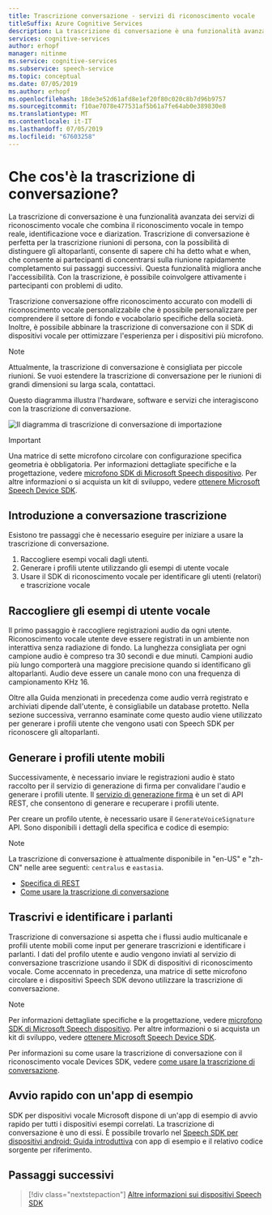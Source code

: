 ```yaml
---
title: Trascrizione conversazione - servizi di riconoscimento vocale
titleSuffix: Azure Cognitive Services
description: La trascrizione di conversazione è una funzionalità avanzata dei servizi di riconoscimento vocale che combina il riconoscimento vocale in tempo reale, identificazione voce e diarization. Trascrizione di conversazione è perfetta per la trascrizione riunioni di persona, con la possibilità di distinguere gli altoparlanti, consente di sapere chi ha detto what e when, che consente ai partecipanti di concentrarsi sulla riunione rapidamente completamento sui passaggi successivi. Questa funzionalità migliora anche l'accessibilità. Con la trascrizione, è possibile coinvolgere attivamente i partecipanti con problemi di udito.
services: cognitive-services
author: erhopf
manager: nitinme
ms.service: cognitive-services
ms.subservice: speech-service
ms.topic: conceptual
ms.date: 07/05/2019
ms.author: erhopf
ms.openlocfilehash: 18de3e52d61afd8e1ef20f80c020c8b7d96b9757
ms.sourcegitcommit: f10ae7078e477531af5b61a7fe64ab0e389830e8
ms.translationtype: MT
ms.contentlocale: it-IT
ms.lasthandoff: 07/05/2019
ms.locfileid: "67603258"
---
```

# <a name="what-is-conversation-transcription"></a>Che cos'è la trascrizione di conversazione?

La trascrizione di conversazione è una funzionalità avanzata dei servizi di riconoscimento vocale che combina il riconoscimento vocale in tempo reale, identificazione voce e diarization. Trascrizione di conversazione è perfetta per la trascrizione riunioni di persona, con la possibilità di distinguere gli altoparlanti, consente di sapere chi ha detto what e when, che consente ai partecipanti di concentrarsi sulla riunione rapidamente completamento sui passaggi successivi. Questa funzionalità migliora anche l'accessibilità. Con la trascrizione, è possibile coinvolgere attivamente i partecipanti con problemi di udito.   

Trascrizione conversazione offre riconoscimento accurato con modelli di riconoscimento vocale personalizzabile che è possibile personalizzare per comprendere il settore di fondo e vocabolario specifiche della società. Inoltre, è possibile abbinare la trascrizione di conversazione con il SDK di dispositivi vocale per ottimizzare l'esperienza per i dispositivi più microfono.

>[!NOTE]
> Attualmente, la trascrizione di conversazione è consigliata per piccole riunioni. Se vuoi estendere la trascrizione di conversazione per le riunioni di grandi dimensioni su larga scala, contattaci.

Questo diagramma illustra l'hardware, software e servizi che interagiscono con la trascrizione di conversazione.

![Il diagramma di trascrizione di conversazione di importazione](media/scenarios/conversation-transcription-service.png)

>[!IMPORTANT]
> Una matrice di sette microfono circolare con configurazione specifica geometria è obbligatoria. Per informazioni dettagliate specifiche e la progettazione, vedere [microfono SDK di Microsoft Speech dispositivo](https://aka.ms/cts/microphone). Per altre informazioni o si acquista un kit di sviluppo, vedere [ottenere Microsoft Speech Device SDK](https://aka.ms/cts/getsdk).

## <a name="get-started-with-conversation-transcription"></a>Introduzione a conversazione trascrizione

Esistono tre passaggi che è necessario eseguire per iniziare a usare la trascrizione di conversazione.

1. Raccogliere esempi vocali dagli utenti.
2. Generare i profili utente utilizzando gli esempi di utente vocale
3. Usare il SDK di riconoscimento vocale per identificare gli utenti (relatori) e trascrizione vocale

## <a name="collect-user-voice-samples"></a>Raccogliere gli esempi di utente vocale

Il primo passaggio è raccogliere registrazioni audio da ogni utente. Riconoscimento vocale utente deve essere registrati in un ambiente non interattiva senza radiazione di fondo. La lunghezza consigliata per ogni campione audio è compreso tra 30 secondi e due minuti. Campioni audio più lungo comporterà una maggiore precisione quando si identificano gli altoparlanti. Audio deve essere un canale mono con una frequenza di campionamento KHz 16.

Oltre alla Guida menzionati in precedenza come audio verrà registrato e archiviati dipende dall'utente, è consigliabile un database protetto. Nella sezione successiva, verranno esaminate come questo audio viene utilizzato per generare i profili utente che vengono usati con Speech SDK per riconoscere gli altoparlanti.

## <a name="generate-user-profiles"></a>Generare i profili utente mobili

Successivamente, è necessario inviare le registrazioni audio è stato raccolto per il servizio di generazione di firma per convalidare l'audio e generare i profili utente. Il [servizio di generazione firma](https://aka.ms/cts/signaturegenservice) è un set di API REST, che consentono di generare e recuperare i profili utente.

Per creare un profilo utente, è necessario usare il `GenerateVoiceSignature` API. Sono disponibili i dettagli della specifica e codice di esempio:

> [!NOTE]
> La trascrizione di conversazione è attualmente disponibile in "en-US" e "zh-CN" nelle aree seguenti: `centralus` e `eastasia`.

* [Specifica di REST](https://aka.ms/cts/signaturegenservice)
* [Come usare la trascrizione di conversazione](https://aka.ms/cts/howto)

## <a name="transcribe-and-identify-speakers"></a>Trascrivi e identificare i parlanti

Trascrizione di conversazione si aspetta che i flussi audio multicanale e profili utente mobili come input per generare trascrizioni e identificare i parlanti. I dati del profilo utente e audio vengono inviati al servizio di conversazione trascrizione usando il SDK di dispositivi di riconoscimento vocale. Come accennato in precedenza, una matrice di sette microfono circolare e i dispositivi Speech SDK devono utilizzare la trascrizione di conversazione.

>[!NOTE]
> Per informazioni dettagliate specifiche e la progettazione, vedere [microfono SDK di Microsoft Speech dispositivo](https://aka.ms/cts/microphone). Per altre informazioni o si acquista un kit di sviluppo, vedere [ottenere Microsoft Speech Device SDK](https://aka.ms/cts/getsdk).

Per informazioni su come usare la trascrizione di conversazione con il riconoscimento vocale Devices SDK, vedere [come usare la trascrizione di conversazione](https://aka.ms/cts/howto).


## <a name="quick-start-with-a-sample-app"></a>Avvio rapido con un'app di esempio

SDK per dispositivi vocale Microsoft dispone di un'app di esempio di avvio rapido per tutti i dispositivi esempi correlati. La trascrizione di conversazione è uno di essi. È possibile trovarlo nel [Speech SDK per dispositivi android: Guida introduttiva](https://aka.ms/sdsdk-quickstart) con app di esempio e il relativo codice sorgente per riferimento.

## <a name="next-steps"></a>Passaggi successivi

> [!div class="nextstepaction"]
> [Altre informazioni sui dispositivi Speech SDK](speech-devices-sdk.md)
